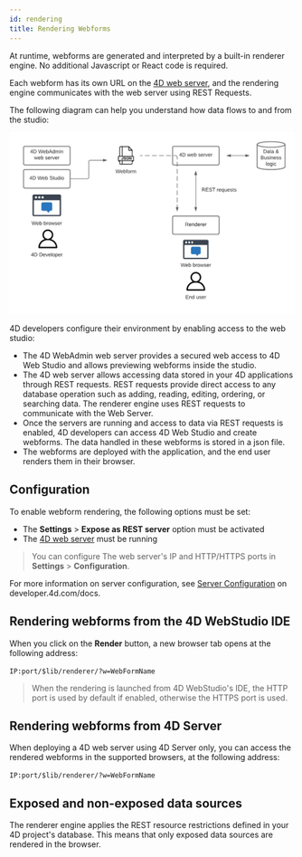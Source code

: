 ```yaml
---
id: rendering
title: Rendering Webforms
---
```


At runtime, webforms are generated and interpreted by a built-in renderer engine. No additional Javascript or React code is required. 

Each webform has its own URL on the [4D web server](https://developer.4d.com/docs/en/WebServer/webServer.html), and the rendering engine communicates with the web server using REST Requests.


The following diagram can help you understand how data flows to and from the studio:

![workflow-diagram](img/workflow.png)

4D developers configure their environment by enabling access to the web studio: 
* The 4D WebAdmin web server provides a secured web access to 4D Web Studio and allows previewing webforms inside the studio.
* The 4D web server allows accessing data stored in your 4D applications through REST requests. REST requests provide direct access to any database operation such as adding, reading, editing, ordering, or searching data. The renderer engine uses REST requests to communicate with the Web Server.
* Once the servers are running and access to data via REST requests is enabled, 4D developers can access 4D Web Studio and create webforms. The data handled in these webforms is stored in a json file. 
* The webforms are deployed with the application, and the end user renders them in their browser.


## Configuration

To enable webform rendering, the following options must be set:

* The **Settings** > **Expose as REST server** option must be activated 
* The [4D web server](https://developer.4d.com/docs/en/WebServer/webServer.html) must be running

> You can configure The web server's IP and HTTP/HTTPS ports in **Settings** > 
**Configuration**.

For more information on server configuration, see [Server Configuration](https://developer.4d.com/docs/en/REST/configuration.html) on developer.4d.com/docs.

## Rendering webforms from the 4D WebStudio IDE

When you click on the **Render** button, a new browser tab opens at the following address:

`IP:port/$lib/renderer/?w=WebFormName`

> When the rendering is launched from 4D WebStudio's IDE, the HTTP port is used by default if enabled, otherwise the HTTPS port is used.

## Rendering webforms from 4D Server

When deploying a 4D web server using 4D Server only, you can access the rendered 
webforms in the supported browsers, at the following address:

`IP:port/$lib/renderer/?w=WebFormName`

## Exposed and non-exposed data sources 

The renderer engine applies the REST resource restrictions defined in your 4D project's database. This means that only exposed data sources are rendered in the browser. 

